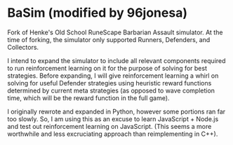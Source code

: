 # BaSim (modified by 96jonesa)

Fork of Henke's Old School RuneScape Barbarian Assault simulator. At the time of forking, the simulator only supported Runners, Defenders, and Collectors.

I intend to expand the simulator to include all relevant components required to run reinforcement learning on it for the purpose of solving for best strategies. Before expanding, I will give reinforcement learning a whirl on solving for useful Defender strategies using heuristic reward functions determined by current meta strategies (as opposed to wave completion time, which will be the reward function in the full game).

I originally rewrote and expanded in Python, however some portions ran far too slowly. So, I am using this as an excuse to learn JavaScript + Node.js and test out reinforcement learning on JavaScript. (This seems a more worthwhile and less excruciating approach than reimplementing in C++).
